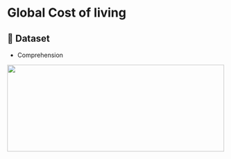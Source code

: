 # Global Cost of living
## :file_folder: Dataset
* Comprehension 
<img src='https://www.apbt.org.tn/wp-content/uploads/2016/12/population-logo-scaled.jpg' height='200px' width='500'>